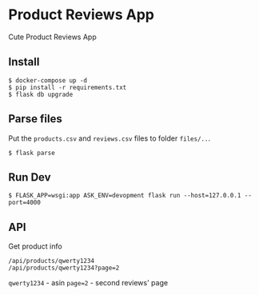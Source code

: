 # Product Reviews App
Cute Product Reviews App

## Install 
```
$ docker-compose up -d
$ pip install -r requirements.txt
$ flask db upgrade
```

## Parse files
Put the `products.csv` and `reviews.csv` files to folder `files/..`. 
```
$ flask parse
```

## Run Dev
```
$ FLASK_APP=wsgi:app ASK_ENV=devopment flask run --host=127.0.0.1 --port=4000
```

## API
Get product info
```
/api/products/qwerty1234
/api/products/qwerty1234?page=2
```
`qwerty1234` - asin 
`page=2` - second reviews' page